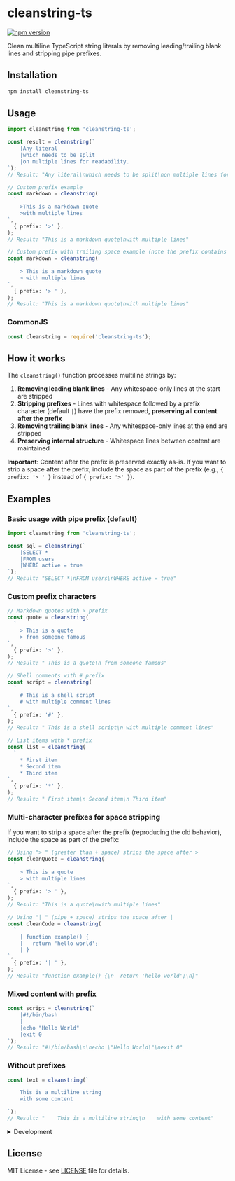 # cleanstring-ts

[![npm version](https://badge.fury.io/js/cleanstring-ts.svg)](https://www.npmjs.com/package/cleanstring-ts)

Clean multiline TypeScript string literals by removing leading/trailing blank lines and stripping pipe prefixes.

## Installation

```bash
npm install cleanstring-ts
```

## Usage

```typescript
import cleanstring from 'cleanstring-ts';

const result = cleanstring(`
    |Any literal
    |which needs to be split
    |on multiple lines for readability.
`);
// Result: "Any literal\nwhich needs to be split\non multiple lines for readability."

// Custom prefix example
const markdown = cleanstring(
  `
    >This is a markdown quote
    >with multiple lines
`,
  { prefix: '>' },
);
// Result: "This is a markdown quote\nwith multiple lines"

// Custom prefix with trailing space example (note the prefix contains a space)
const markdown = cleanstring(
  `
    > This is a markdown quote
    > with multiple lines
`,
  { prefix: '> ' },
);
// Result: "This is a markdown quote\nwith multiple lines"
```

### CommonJS

```javascript
const cleanstring = require('cleanstring-ts');
```

## How it works

The `cleanstring()` function processes multiline strings by:

1. **Removing leading blank lines** - Any whitespace-only lines at the start are stripped
2. **Stripping prefixes** - Lines with whitespace followed by a prefix character (default `|`) have the prefix removed, **preserving all content after the prefix**
3. **Removing trailing blank lines** - Any whitespace-only lines at the end are stripped
4. **Preserving internal structure** - Whitespace lines between content are maintained

**Important**: Content after the prefix is preserved exactly as-is. If you want to strip a space after the prefix, include the space as part of the prefix (e.g., `{ prefix: '> ' }` instead of `{ prefix: '>' }`).

## Examples

### Basic usage with pipe prefix (default)

```typescript
import cleanstring from 'cleanstring-ts';

const sql = cleanstring(`
    |SELECT *
    |FROM users
    |WHERE active = true
`);
// Result: "SELECT *\nFROM users\nWHERE active = true"
```

### Custom prefix characters

```typescript
// Markdown quotes with > prefix
const quote = cleanstring(
  `
    > This is a quote
    > from someone famous
`,
  { prefix: '>' },
);
// Result: " This is a quote\n from someone famous"

// Shell comments with # prefix
const script = cleanstring(
  `
    # This is a shell script
    # with multiple comment lines
`,
  { prefix: '#' },
);
// Result: " This is a shell script\n with multiple comment lines"

// List items with * prefix
const list = cleanstring(
  `
    * First item
    * Second item
    * Third item
`,
  { prefix: '*' },
);
// Result: " First item\n Second item\n Third item"
```

### Multi-character prefixes for space stripping

If you want to strip a space after the prefix (reproducing the old behavior), include the space as part of the prefix:

```typescript
// Using "> " (greater than + space) strips the space after >
const cleanQuote = cleanstring(
  `
    > This is a quote
    > with multiple lines
`,
  { prefix: '> ' },
);
// Result: "This is a quote\nwith multiple lines"

// Using "| " (pipe + space) strips the space after |
const cleanCode = cleanstring(
  `
    | function example() {
    |   return 'hello world';
    | }
`,
  { prefix: '| ' },
);
// Result: "function example() {\n  return 'hello world';\n}"
```

### Mixed content with prefix

```typescript
const script = cleanstring(`
    |#!/bin/bash
    |
    |echo "Hello World"
    |exit 0
`);
// Result: "#!/bin/bash\n\necho \"Hello World\"\nexit 0"
```

### Without prefixes

```typescript
const text = cleanstring(`

    This is a multiline string
    with some content

`);
// Result: "    This is a multiline string\n    with some content"
```

<details>
<summary>Development</summary>

### Common commands

```bash
# Run tests
npm test

# Run linting and formatting checks
npm run ci

# Build the project
npm run build

# Format code
npm run format
```

### Releases

Releases are automated via GitHub Actions. Only the repository owner can create releases.

#### Prerequisites (one-time setup)

1. **Create Deploy Key with Write Access**:
   - Generate SSH key pair: `ssh-keygen -t ed25519 -f release_key -N ""`
   - Go to repository → Settings → Deploy keys
   - Click "Add deploy key"
   - Title: "Release Automation"
   - Key: Contents of `release_key.pub`
   - ✅ Check "Allow write access"
   - Configure to bypass repository rules (Settings → Rules)

2. **Add Repository Secrets**:
   - Go to repository → Settings → Secrets and variables → Actions
   - Add `DEPLOY_KEY` with contents of private key file (`release_key`)
   - Add `NPM_TOKEN` with your npm automation token

#### Creating a Release

1. Go to your repository on GitHub
2. Navigate to **Actions** tab
3. Click on **"Release"** workflow in the left sidebar
4. Click **"Run workflow"** button
5. Select the version bump type from the dropdown:
   - **patch**: 1.0.0 → 1.0.1 (bug fixes)
   - **minor**: 1.0.0 → 1.1.0 (new features)
   - **major**: 1.0.0 → 2.0.0 (breaking changes)
6. Click **"Run workflow"** to start the release process

The automated release process:

1. **Runs all CI checks** (lint, test, build)
2. **Updates package.json version**
3. **Commits and pushes to main** (bypasses branch protection)
4. **Creates and pushes git tag**
5. **Creates GitHub release**
6. **Automatically publishes to npm** (triggered by release creation)

</details>

## License

MIT License - see [LICENSE](LICENSE) file for details.
